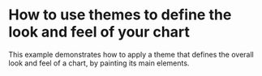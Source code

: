 # How to use themes to define the look and feel of your chart


<p>This example demonstrates how to apply a theme that defines the overall look and feel of a chart, by painting its main elements.</p>

<br/>


